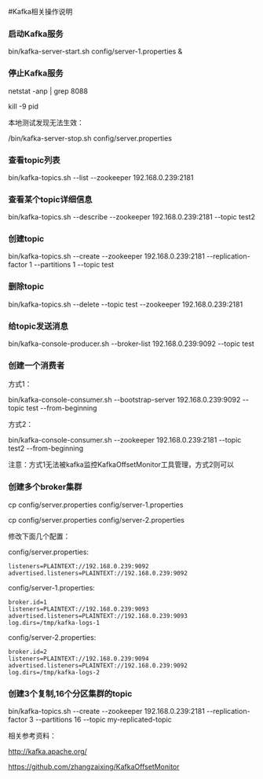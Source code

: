 #Kafka相关操作说明

### 启动Kafka服务

bin/kafka-server-start.sh config/server-1.properties &

### 停止Kafka服务

netstat -anp | grep 8088

kill -9 pid

本地测试发现无法生效：

/bin/kafka-server-stop.sh config/server.properties 

### 查看topic列表 

 bin/kafka-topics.sh --list --zookeeper 192.168.0.239:2181

### 查看某个topic详细信息

 bin/kafka-topics.sh --describe --zookeeper 192.168.0.239:2181 --topic test2

### 创建topic

bin/kafka-topics.sh --create --zookeeper 192.168.0.239:2181 --replication-factor 1 --partitions 1 --topic test

### 删除topic

bin/kafka-topics.sh --delete --topic test --zookeeper 192.168.0.239:2181

### 给topic发送消息

bin/kafka-console-producer.sh --broker-list 192.168.0.239:9092 --topic test

### 创建一个消费者

方式1：

bin/kafka-console-consumer.sh --bootstrap-server 192.168.0.239:9092 --topic test --from-beginning

方式2：

bin/kafka-console-consumer.sh --zookeeper 192.168.0.239:2181 --topic test2 --from-beginning

注意：方式1无法被kafka监控KafkaOffsetMonitor工具管理，方式2则可以

 ### 创建多个broker集群

  cp config/server.properties config/server-1.properties

  cp config/server.properties config/server-2.properties

修改下面几个配置：

  config/server.properties:

```properties
listeners=PLAINTEXT://192.168.0.239:9092
advertised.listeners=PLAINTEXT://192.168.0.239:9092
```

  config/server-1.properties:

```properties
broker.id=1
listeners=PLAINTEXT://192.168.0.239:9093
advertised.listeners=PLAINTEXT://192.168.0.239:9093
log.dirs=/tmp/kafka-logs-1
```

config/server-2.properties:

```properties
broker.id=2
listeners=PLAINTEXT://192.168.0.239:9094
advertised.listeners=PLAINTEXT://192.168.0.239:9092
log.dirs=/tmp/kafka-logs-2
```

### 创建3个复制,16个分区集群的topic

bin/kafka-topics.sh --create --zookeeper 192.168.0.239:2181 --replication-factor 3 --partitions 16 --topic my-replicated-topic

相关参考资料：

http://kafka.apache.org/

https://github.com/zhangzaixing/KafkaOffsetMonitor

